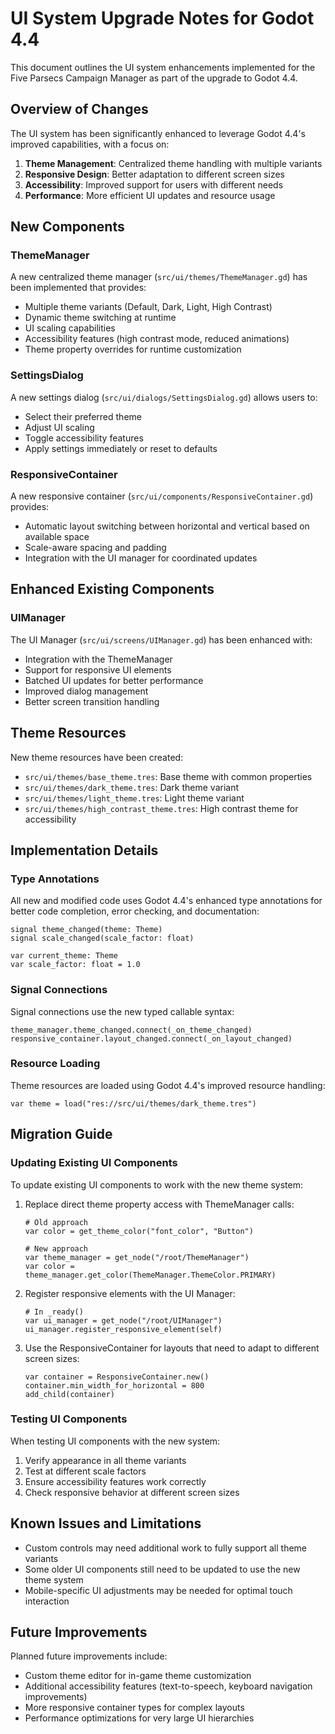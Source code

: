# UI System Upgrade Notes for Godot 4.4

This document outlines the UI system enhancements implemented for the Five Parsecs Campaign Manager as part of the upgrade to Godot 4.4.

## Overview of Changes

The UI system has been significantly enhanced to leverage Godot 4.4's improved capabilities, with a focus on:

1. **Theme Management**: Centralized theme handling with multiple variants
2. **Responsive Design**: Better adaptation to different screen sizes
3. **Accessibility**: Improved support for users with different needs
4. **Performance**: More efficient UI updates and resource usage

## New Components

### ThemeManager

A new centralized theme manager (`src/ui/themes/ThemeManager.gd`) has been implemented that provides:

- Multiple theme variants (Default, Dark, Light, High Contrast)
- Dynamic theme switching at runtime
- UI scaling capabilities
- Accessibility features (high contrast mode, reduced animations)
- Theme property overrides for runtime customization

### SettingsDialog

A new settings dialog (`src/ui/dialogs/SettingsDialog.gd`) allows users to:

- Select their preferred theme
- Adjust UI scaling
- Toggle accessibility features
- Apply settings immediately or reset to defaults

### ResponsiveContainer

A new responsive container (`src/ui/components/ResponsiveContainer.gd`) provides:

- Automatic layout switching between horizontal and vertical based on available space
- Scale-aware spacing and padding
- Integration with the UI manager for coordinated updates

## Enhanced Existing Components

### UIManager

The UI Manager (`src/ui/screens/UIManager.gd`) has been enhanced with:

- Integration with the ThemeManager
- Support for responsive UI elements
- Batched UI updates for better performance
- Improved dialog management
- Better screen transition handling

## Theme Resources

New theme resources have been created:

- `src/ui/themes/base_theme.tres`: Base theme with common properties
- `src/ui/themes/dark_theme.tres`: Dark theme variant
- `src/ui/themes/light_theme.tres`: Light theme variant
- `src/ui/themes/high_contrast_theme.tres`: High contrast theme for accessibility

## Implementation Details

### Type Annotations

All new and modified code uses Godot 4.4's enhanced type annotations for better code completion, error checking, and documentation:

```gdscript
signal theme_changed(theme: Theme)
signal scale_changed(scale_factor: float)

var current_theme: Theme
var scale_factor: float = 1.0
```

### Signal Connections

Signal connections use the new typed callable syntax:

```gdscript
theme_manager.theme_changed.connect(_on_theme_changed)
responsive_container.layout_changed.connect(_on_layout_changed)
```

### Resource Loading

Theme resources are loaded using Godot 4.4's improved resource handling:

```gdscript
var theme = load("res://src/ui/themes/dark_theme.tres")
```

## Migration Guide

### Updating Existing UI Components

To update existing UI components to work with the new theme system:

1. Replace direct theme property access with ThemeManager calls:

   ```gdscript
   # Old approach
   var color = get_theme_color("font_color", "Button")
   
   # New approach
   var theme_manager = get_node("/root/ThemeManager")
   var color = theme_manager.get_color(ThemeManager.ThemeColor.PRIMARY)
   ```

2. Register responsive elements with the UI Manager:

   ```gdscript
   # In _ready()
   var ui_manager = get_node("/root/UIManager")
   ui_manager.register_responsive_element(self)
   ```

3. Use the ResponsiveContainer for layouts that need to adapt to different screen sizes:

   ```gdscript
   var container = ResponsiveContainer.new()
   container.min_width_for_horizontal = 800
   add_child(container)
   ```

### Testing UI Components

When testing UI components with the new system:

1. Verify appearance in all theme variants
2. Test at different scale factors
3. Ensure accessibility features work correctly
4. Check responsive behavior at different screen sizes

## Known Issues and Limitations

- Custom controls may need additional work to fully support all theme variants
- Some older UI components still need to be updated to use the new theme system
- Mobile-specific UI adjustments may be needed for optimal touch interaction

## Future Improvements

Planned future improvements include:

- Custom theme editor for in-game theme customization
- Additional accessibility features (text-to-speech, keyboard navigation improvements)
- More responsive container types for complex layouts
- Performance optimizations for very large UI hierarchies 